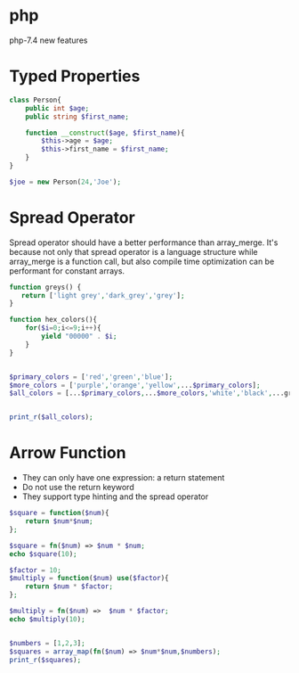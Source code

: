 # php
php-7.4 new features

# Typed Properties

```php
class Person{
	public int $age;
	public string $first_name;

	function __construct($age, $first_name){
		$this->age = $age;
		$this->first_name = $first_name;
	}
}

$joe = new Person(24,'Joe');
```


# Spread Operator
Spread operator should have a better performance than array_merge. It's because not only that spread operator is a language structure while array_merge is a function call, but also compile time optimization can be performant for constant arrays.

```php
function greys() {
   return ['light grey','dark_grey','grey'];
}

function hex_colors(){
	for($i=0;i<=9;i++){
		yield "00000" . $i;
	}
}


$primary_colors = ['red','green','blue'];
$more_colors = ['purple','orange','yellow',...$primary_colors];
$all_colors = [...$primary_colors,...$more_colors,'white','black',...greys(),...hex_colors()];


print_r($all_colors);
```

# Arrow Function
- They can only have one expression:
a return statement
- Do not use the return keyword
- They support type hinting and the spread operator

```php
$square = function($num){
    return $num*$num;
};

$square = fn($num) => $num * $num;
echo $square(10);

$factor = 10;
$multiply = function($num) use($factor){
    return $num * $factor;
};

$multiply = fn($num) =>  $num * $factor;
echo $multiply(10);


$numbers = [1,2,3];
$squares = array_map(fn($num) => $num*$num,$numbers);
print_r($squares);
